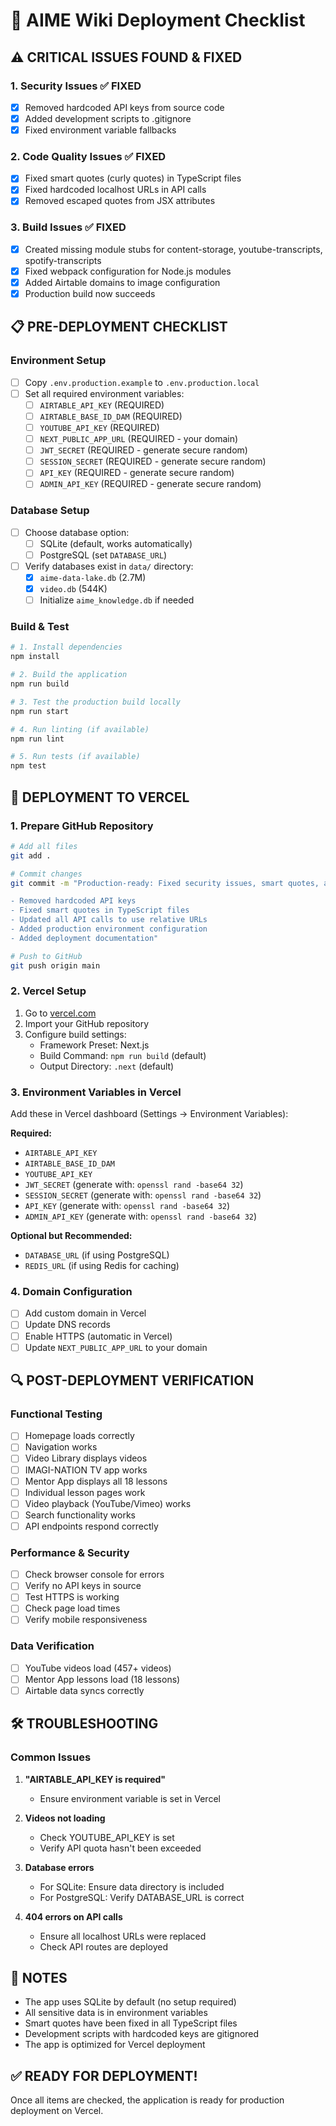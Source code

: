 # 🚀 AIME Wiki Deployment Checklist

## ⚠️ CRITICAL ISSUES FOUND & FIXED

### 1. **Security Issues** ✅ FIXED
- [x] Removed hardcoded API keys from source code
- [x] Added development scripts to .gitignore
- [x] Fixed environment variable fallbacks

### 2. **Code Quality Issues** ✅ FIXED
- [x] Fixed smart quotes (curly quotes) in TypeScript files
- [x] Fixed hardcoded localhost URLs in API calls
- [x] Removed escaped quotes from JSX attributes

### 3. **Build Issues** ✅ FIXED
- [x] Created missing module stubs for content-storage, youtube-transcripts, spotify-transcripts
- [x] Fixed webpack configuration for Node.js modules
- [x] Added Airtable domains to image configuration
- [x] Production build now succeeds

## 📋 PRE-DEPLOYMENT CHECKLIST

### Environment Setup
- [ ] Copy `.env.production.example` to `.env.production.local`
- [ ] Set all required environment variables:
  - [ ] `AIRTABLE_API_KEY` (REQUIRED)
  - [ ] `AIRTABLE_BASE_ID_DAM` (REQUIRED)
  - [ ] `YOUTUBE_API_KEY` (REQUIRED)
  - [ ] `NEXT_PUBLIC_APP_URL` (REQUIRED - your domain)
  - [ ] `JWT_SECRET` (REQUIRED - generate secure random)
  - [ ] `SESSION_SECRET` (REQUIRED - generate secure random)
  - [ ] `API_KEY` (REQUIRED - generate secure random)
  - [ ] `ADMIN_API_KEY` (REQUIRED - generate secure random)

### Database Setup
- [ ] Choose database option:
  - [ ] SQLite (default, works automatically)
  - [ ] PostgreSQL (set `DATABASE_URL`)
- [ ] Verify databases exist in `data/` directory:
  - [x] `aime-data-lake.db` (2.7M)
  - [x] `video.db` (544K)
  - [ ] Initialize `aime_knowledge.db` if needed

### Build & Test
```bash
# 1. Install dependencies
npm install

# 2. Build the application
npm run build

# 3. Test the production build locally
npm run start

# 4. Run linting (if available)
npm run lint

# 5. Run tests (if available)
npm test
```

## 🚀 DEPLOYMENT TO VERCEL

### 1. Prepare GitHub Repository
```bash
# Add all files
git add .

# Commit changes
git commit -m "Production-ready: Fixed security issues, smart quotes, and hardcoded URLs

- Removed hardcoded API keys
- Fixed smart quotes in TypeScript files
- Updated all API calls to use relative URLs
- Added production environment configuration
- Added deployment documentation"

# Push to GitHub
git push origin main
```

### 2. Vercel Setup
1. Go to [vercel.com](https://vercel.com)
2. Import your GitHub repository
3. Configure build settings:
   - Framework Preset: Next.js
   - Build Command: `npm run build` (default)
   - Output Directory: `.next` (default)

### 3. Environment Variables in Vercel
Add these in Vercel dashboard (Settings → Environment Variables):

**Required:**
- `AIRTABLE_API_KEY`
- `AIRTABLE_BASE_ID_DAM`
- `YOUTUBE_API_KEY`
- `JWT_SECRET` (generate with: `openssl rand -base64 32`)
- `SESSION_SECRET` (generate with: `openssl rand -base64 32`)
- `API_KEY` (generate with: `openssl rand -base64 32`)
- `ADMIN_API_KEY` (generate with: `openssl rand -base64 32`)

**Optional but Recommended:**
- `DATABASE_URL` (if using PostgreSQL)
- `REDIS_URL` (if using Redis for caching)

### 4. Domain Configuration
- [ ] Add custom domain in Vercel
- [ ] Update DNS records
- [ ] Enable HTTPS (automatic in Vercel)
- [ ] Update `NEXT_PUBLIC_APP_URL` to your domain

## 🔍 POST-DEPLOYMENT VERIFICATION

### Functional Testing
- [ ] Homepage loads correctly
- [ ] Navigation works
- [ ] Video Library displays videos
- [ ] IMAGI-NATION TV app works
- [ ] Mentor App displays all 18 lessons
- [ ] Individual lesson pages work
- [ ] Video playback (YouTube/Vimeo) works
- [ ] Search functionality works
- [ ] API endpoints respond correctly

### Performance & Security
- [ ] Check browser console for errors
- [ ] Verify no API keys in source
- [ ] Test HTTPS is working
- [ ] Check page load times
- [ ] Verify mobile responsiveness

### Data Verification
- [ ] YouTube videos load (457+ videos)
- [ ] Mentor App lessons load (18 lessons)
- [ ] Airtable data syncs correctly

## 🛠️ TROUBLESHOOTING

### Common Issues

1. **"AIRTABLE_API_KEY is required"**
   - Ensure environment variable is set in Vercel

2. **Videos not loading**
   - Check YOUTUBE_API_KEY is set
   - Verify API quota hasn't been exceeded

3. **Database errors**
   - For SQLite: Ensure data directory is included
   - For PostgreSQL: Verify DATABASE_URL is correct

4. **404 errors on API calls**
   - Ensure all localhost URLs were replaced
   - Check API routes are deployed

## 📝 NOTES

- The app uses SQLite by default (no setup required)
- All sensitive data is in environment variables
- Smart quotes have been fixed in all TypeScript files
- Development scripts with hardcoded keys are gitignored
- The app is optimized for Vercel deployment

## ✅ READY FOR DEPLOYMENT!

Once all items are checked, the application is ready for production deployment on Vercel.